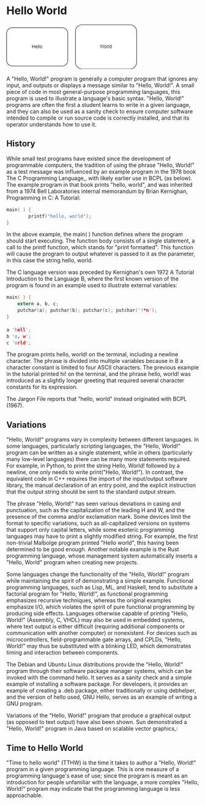 # Hello World

![Hello World](images/testimage.drawio.png)

A "Hello, World!" program is generally a computer program that ignores any input, and outputs or displays a message similar to "Hello, World!". A small piece of code in most general-purpose programming languages, this program is used to illustrate a language's basic syntax. "Hello, World!" programs are often the first a student learns to write in a given language, and they can also be used as a sanity check to ensure computer software intended to compile or run source code is correctly installed, and that its operator understands how to use it.  

## History

While small test programs have existed since the development of programmable computers, the tradition of using the phrase "Hello, World!" as a test message was influenced by an example program in the 1978 book The C Programming Language,, with likely earlier use in BCPL (as below). The example program in that book prints "hello, world", and was inherited from a 1974 Bell Laboratories internal memorandum by Brian Kernighan, Programming in C: A Tutorial:

```C title="hello world.c"
main( ) {
        printf("hello, world");
}
```

In the above example, the main( ) function defines where the program should start executing. The function body consists of a single statement, a call to the printf function, which stands for "print formatted". This function will cause the program to output whatever is passed to it as the parameter, in this case the string hello, world.

The C language version was preceded by Kernighan's own 1972 A Tutorial Introduction to the Language B, where the first known version of the program is found in an example used to illustrate external variables:  

```C title="aaa.c"
main( ) {
    extern a, b, c;
    putchar(a); putchar(b); putchar(c); putchar('!*n');
}
 
a 'hell';
b 'o, w';
c 'orld';
```

The program prints hello, world! on the terminal, including a newline character. The phrase is divided into multiple variables because in B a character constant is limited to four ASCII characters. The previous example in the tutorial printed hi! on the terminal, and the phrase hello, world! was introduced as a slightly longer greeting that required several character constants for its expression.

The Jargon File reports that "hello, world" instead originated with BCPL (1967).

## Variations

"Hello, World!" programs vary in complexity between different languages. In some languages, particularly scripting languages, the "Hello, World!" program can be written as a single statement, while in others (particularly many low-level languages) there can be many more statements required. For example, in Python, to print the string Hello, World! followed by a newline, one only needs to write print("Hello, World!"). In contrast, the equivalent code in C++ requires the import of the input/output software library, the manual declaration of an entry point, and the explicit instruction that the output string should be sent to the standard output stream.

The phrase "Hello, World!" has seen various deviations in casing and punctuation, such as the capitalization of the leading H and W, and the presence of the comma and/or exclamation mark. Some devices limit the format to specific variations, such as all-capitalized versions on systems that support only capital letters, while some esoteric programming languages may have to print a slightly modified string. For example, the first non-trivial Malbolge program printed "Hello world", this having been determined to be good enough. Another notable example is the Rust programming language, whose management system automatically inserts a "Hello, World" program when creating new projects.

Some languages change the functionality of the "Hello, World!" program while maintaining the spirit of demonstrating a simple example. Functional programming languages, such as Lisp, ML, and Haskell, tend to substitute a factorial program for "Hello, World!", as functional programming emphasizes recursive techniques, whereas the original examples emphasize I/O, which violates the spirit of pure functional programming by producing side effects. Languages otherwise capable of printing "Hello, World!" (Assembly, C, VHDL) may also be used in embedded systems, where text output is either difficult (requiring additional components or communication with another computer) or nonexistent. For devices such as microcontrollers, field-programmable gate arrays, and CPLDs, "Hello, World!" may thus be substituted with a blinking LED, which demonstrates timing and interaction between components.

The Debian and Ubuntu Linux distributions provide the "Hello, World!" program through their software package manager systems, which can be invoked with the command hello. It serves as a sanity check and a simple example of installing a software package. For developers, it provides an example of creating a .deb package, either traditionally or using debhelper, and the version of hello used, GNU Hello, serves as an example of writing a GNU program.

Variations of the "Hello, World!" program that produce a graphical output (as opposed to text output) have also been shown. Sun demonstrated a "Hello, World!" program in Java based on scalable vector graphics,:

## Time to Hello World

"Time to hello world" (TTHW) is the time it takes to author a "Hello, World!" program in a given programming language. This is one measure of a programming language's ease of use; since the program is meant as an introduction for people unfamiliar with the language, a more complex "Hello, World!" program may indicate that the programming language is less approachable.
